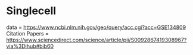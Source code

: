 # Singlecell
data = https://www.ncbi.nlm.nih.gov/geo/query/acc.cgi?acc=GSE134809
Citation Papers = https://www.sciencedirect.com/science/article/pii/S0092867419308967?via%3Dihub#bib60

